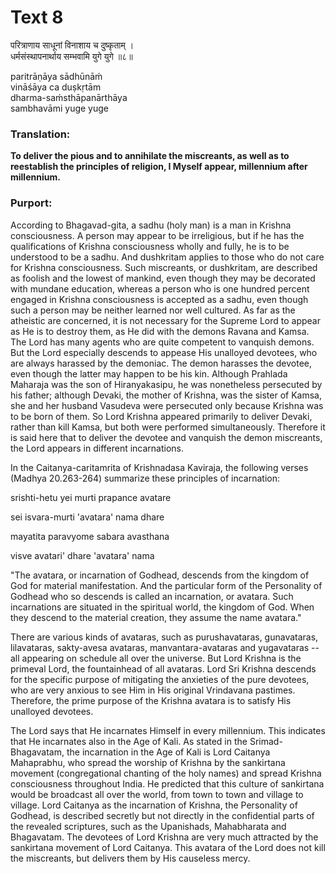 # Text 8

परित्राणाय साधूनां विनाशाय च दुष्कृताम् ।  
धर्मसंस्थापनार्थाय सम्भवामि युगे युगे ॥८॥

paritrāṇāya sādhūnāḿ  
vināśāya ca duṣkṛtām  
dharma-saḿsthāpanārthāya  
sambhavāmi yuge yuge



### Translation:

**To deliver the pious and to annihilate the miscreants, as well as to reestablish the principles of religion, I Myself appear, millennium after millennium.**

### Purport:

According to Bhagavad-gita, a sadhu (holy man) is a man in Krishna consciousness. A person may appear to be irreligious, but if he has the qualifications of Krishna consciousness wholly and fully, he is to be understood to be a sadhu. And dushkritam applies to those who do not care for Krishna consciousness. Such miscreants, or dushkritam, are described as foolish and the lowest of mankind, even though they may be decorated with mundane education, whereas a person who is one hundred percent engaged in Krishna consciousness is accepted as a sadhu, even though such a person may be neither learned nor well cultured. As far as the atheistic are concerned, it is not necessary for the Supreme Lord to appear as He is to destroy them, as He did with the demons Ravana and Kamsa. The Lord has many agents who are quite competent to vanquish demons. But the Lord especially descends to appease His unalloyed devotees, who are always harassed by the demoniac. The demon harasses the devotee, even though the latter may happen to be his kin. Although Prahlada Maharaja was the son of Hiranyakasipu, he was nonetheless persecuted by his father; although Devaki, the mother of Krishna, was the sister of Kamsa, she and her husband Vasudeva were persecuted only because Krishna was to be born of them. So Lord Krishna appeared primarily to deliver Devaki, rather than kill Kamsa, but both were performed simultaneously. Therefore it is said here that to deliver the devotee and vanquish the demon miscreants, the Lord appears in different incarnations.

In the Caitanya-caritamrita of Krishnadasa Kaviraja, the following verses (Madhya 20.263-264) summarize these principles of incarnation:

srishti-hetu yei murti prapance avatare

sei isvara-murti 'avatara' nama dhare

mayatita paravyome sabara avasthana

visve avatari' dhare 'avatara' nama

"The avatara, or incarnation of Godhead, descends from the kingdom of God for material manifestation. And the particular form of the Personality of Godhead who so descends is called an incarnation, or avatara. Such incarnations are situated in the spiritual world, the kingdom of God. When they descend to the material creation, they assume the name avatara."

There are various kinds of avataras, such as purushavataras, gunavataras, lilavataras, sakty-avesa avataras, manvantara-avataras and yugavataras -- all appearing on schedule all over the universe. But Lord Krishna is the primeval Lord, the fountainhead of all avataras. Lord Sri Krishna descends for the specific purpose of mitigating the anxieties of the pure devotees, who are very anxious to see Him in His original Vrindavana pastimes. Therefore, the prime purpose of the Krishna avatara is to satisfy His unalloyed devotees.

The Lord says that He incarnates Himself in every millennium. This indicates that He incarnates also in the Age of Kali. As stated in the Srimad-Bhagavatam, the incarnation in the Age of Kali is Lord Caitanya Mahaprabhu, who spread the worship of Krishna by the sankirtana movement (congregational chanting of the holy names) and spread Krishna consciousness throughout India. He predicted that this culture of sankirtana would be broadcast all over the world, from town to town and village to village. Lord Caitanya as the incarnation of Krishna, the Personality of Godhead, is described secretly but not directly in the confidential parts of the revealed scriptures, such as the Upanishads, Mahabharata and Bhagavatam. The devotees of Lord Krishna are very much attracted by the sankirtana movement of Lord Caitanya. This avatara of the Lord does not kill the miscreants, but delivers them by His causeless mercy.